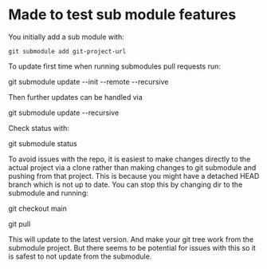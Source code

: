 # Made to test sub module features

You initially add a sub module with:
```
git submodule add git-project-url
```

To update first time when running submodules pull requests run:

git submodule update --init --remote --recursive

Then further updates can be handled via 

git submodule update --recursive

Check status with:

git submodule status

To avoid issues with the repo, it is easiest to make changes directly to the actual project via a clone rather than making changes to git submodule and pushing from that project. This is because you might have a detached HEAD branch which is not up to date. You can stop this by changing dir to the submodule and running:

git checkout main

git pull

This will update to the latest version. And make your git tree work from the submodule project. But there seems to be potential for issues with this so it is safest to not update from the submodule.
